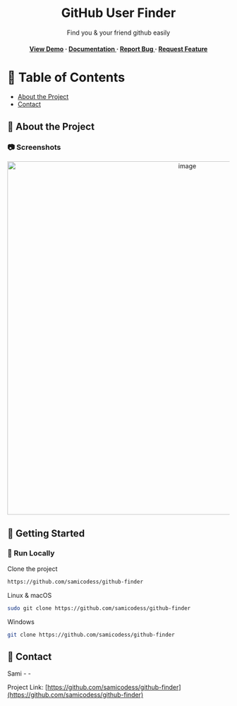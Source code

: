 <div align='center'>


<h1>GitHub User Finder</h1>
<p>Find you & your friend github easily </p>




<h4> <a href=https://github-finder-tawny-five.vercel.app/>View Demo</a> <span> · </span> <a href="https://github.com/samicodess/github-finder/blob/master/README.md"> Documentation </a> <span> · </span> <a href="https://github.com/samicodess/github-finder/issues"> Report Bug </a> <span> · </span> <a href="https://github.com/samicodess/github-finder/issues"> Request Feature </a> </h4>


</div>

# :notebook_with_decorative_cover: Table of Contents

- [About the Project](#star2-about-the-project)
- [Contact](#handshake-contact)


## :star2: About the Project

### :camera: Screenshots
<div align="center"> <a href="https://github-finder-tawny-five.vercel.app/"><img src="https://github.com/samicodess/github-finder/assets/97249274/8f820a56-64df-4def-a02a-4cf53f8dba21" alt='image' width='800'/></a> </div>



## :toolbox: Getting Started

### :running: Run Locally

Clone the project

```bash
https://github.com/samicodess/github-finder
```
Linux & macOS
```bash
sudo git clone https://github.com/samicodess/github-finder
```
Windows
```bash
git clone https://github.com/samicodess/github-finder
```


## :handshake: Contact

Sami - -

Project Link: [https://github.com/samicodess/github-finder](https://github.com/samicodess/github-finder)
